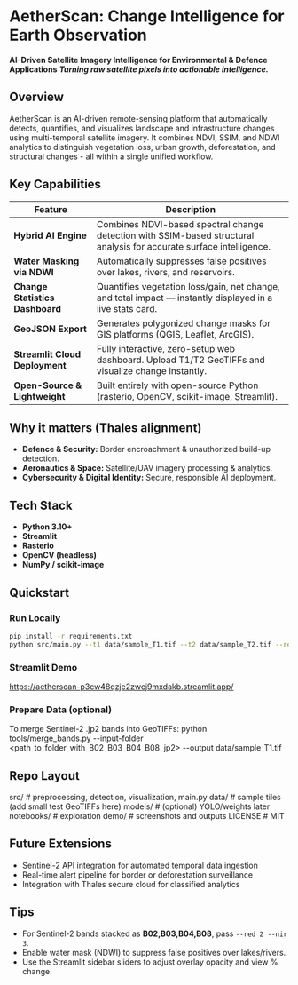 # AetherScan: Change Intelligence for Earth Observation
**AI-Driven Satellite Imagery Intelligence for Environmental & Defence Applications**
***Turning raw satellite pixels into actionable intelligence.***

## Overview
AetherScan is an AI-driven remote-sensing platform that automatically detects, quantifies, and visualizes landscape and infrastructure changes using multi-temporal satellite imagery.
It combines NDVI, SSIM, and NDWI analytics to distinguish vegetation loss, urban growth, deforestation, and structural changes - all within a single unified workflow.

## Key Capabilities

| Feature | Description |
|----------|--------------|
| **Hybrid AI Engine** | Combines NDVI-based spectral change detection with SSIM-based structural analysis for accurate surface intelligence. |
| **Water Masking via NDWI** | Automatically suppresses false positives over lakes, rivers, and reservoirs. |
| **Change Statistics Dashboard** | Quantifies vegetation loss/gain, net change, and total impact — instantly displayed in a live stats card. |
| **GeoJSON Export** | Generates polygonized change masks for GIS platforms (QGIS, Leaflet, ArcGIS). |
| **Streamlit Cloud Deployment** | Fully interactive, zero-setup web dashboard. Upload T1/T2 GeoTIFFs and visualize change instantly. |
| **Open-Source & Lightweight** | Built entirely with open-source Python (rasterio, OpenCV, scikit-image, Streamlit). |


## Why it matters (Thales alignment)
- **Defence & Security:** Border encroachment & unauthorized build-up detection.
- **Aeronautics & Space:** Satellite/UAV imagery processing & analytics.
- **Cybersecurity & Digital Identity:** Secure, responsible AI deployment.

## Tech Stack
- **Python 3.10+**
- **Streamlit**
- **Rasterio**
- **OpenCV (headless)**
- **NumPy / scikit-image**


## Quickstart
### Run Locally
```bash
pip install -r requirements.txt
python src/main.py --t1 data/sample_T1.tif --t2 data/sample_T2.tif --red 2 --nir 3 --out demo/output.png
```
### Streamlit Demo
https://aetherscan-p3cw48qzje2zwcj9mxdakb.streamlit.app/

### Prepare Data (optional)
To merge Sentinel-2 .jp2 bands into GeoTIFFs:
python tools/merge_bands.py --input-folder <path_to_folder_with_B02_B03_B04_B08_jp2> --output data/sample_T1.tif

## Repo Layout
src/                # preprocessing, detection, visualization, main.py
data/               # sample tiles (add small test GeoTIFFs here)
models/             # (optional) YOLO/weights later
notebooks/          # exploration
demo/               # screenshots and outputs
LICENSE             # MIT

## Future Extensions
- Sentinel-2 API integration for automated temporal data ingestion
- Real-time alert pipeline for border or deforestation surveillance
- Integration with Thales secure cloud for classified analytics

## Tips
- For Sentinel-2 bands stacked as **B02,B03,B04,B08**, pass `--red 2 --nir 3`.
- Enable water mask (NDWI) to suppress false positives over lakes/rivers.
- Use the Streamlit sidebar sliders to adjust overlay opacity and view % change.




